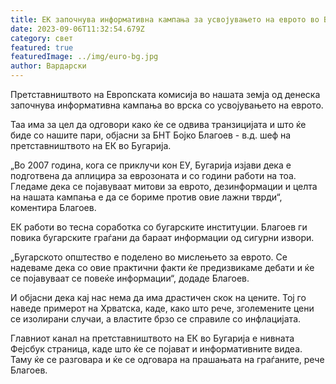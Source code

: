 ```yaml
---
title: ЕК започнува информативна кампања за усвојувањето на еврото во Бугарија
date: 2023-09-06T11:32:54.679Z
category: свет
featured: true
featuredImage: ../img/euro-bg.jpg
author: Вардарски
---
```

Претставништвото на Европската комисија во нашата земја од денеска започнува информативна кампања во врска со усвојувањето на еврото.

Таа има за цел да одговори како ќе се одвива транзицијата и што ќе биде со нашите пари, објасни за БНТ Бојко Благоев - в.д. шеф на претставништвото на ЕК во Бугарија.

„Во 2007 година, кога се приклучи кон ЕУ, Бугарија изјави дека е подготвена да аплицира за еврозоната и со години работи на тоа. Гледаме дека се појавуваат митови за еврото, дезинформации и целта на нашата кампања е да се бориме против овие лажни тврди“, коментира Благоев.

ЕК работи во тесна соработка со бугарските институции. Благоев ги повика бугарските граѓани да бараат информации од сигурни извори.

„Бугарското општество е поделено во мислењето за еврото. Се надеваме дека со овие практични факти ќе предизвикаме дебати и ќе се појавуваат се повеќе информации“, додаде Благоев.

И објасни дека кај нас нема да има драстичен скок на цените. Тој го наведе примерот на Хрватска, каде, како што рече, зголемените цени се изолирани случаи, а властите брзо се справиле со инфлацијата.

Главниот канал на претставништвото на ЕК во Бугарија е нивната Фејсбук страница, каде што ќе се појават и информативните видеа. Таму ќе се разговара и ќе се одговара на прашањата на граѓаните, рече Благоев.